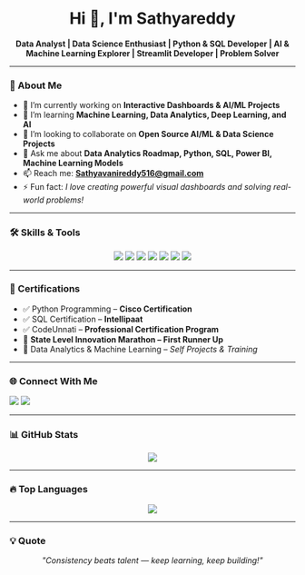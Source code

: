 <h1 align="center">Hi 👋, I'm Sathyareddy</h1>

<p align="center">
  <b>Data Analyst | Data Science Enthusiast | Python & SQL Developer | AI & Machine Learning Explorer | Streamlit Developer | Problem Solver</b>
</p>

---

### 🚀 About Me
- 🔭 I’m currently working on **Interactive Dashboards & AI/ML Projects**
- 🌱 I’m learning **Machine Learning, Data Analytics, Deep Learning, and AI**
- 👯 I’m looking to collaborate on **Open Source AI/ML & Data Science Projects**
- 💬 Ask me about **Data Analytics Roadmap, Python, SQL, Power BI, Machine Learning Models**
- 📫 Reach me: **Sathyavanireddy516@gmail.com**
- ⚡ Fun fact: *I love creating powerful visual dashboards and solving real-world problems!*

---

### 🛠️ Skills & Tools
<p align="center">
  <img src="https://img.shields.io/badge/Python-3670A0?style=for-the-badge&logo=python&logoColor=ffdd54"/>
  <img src="https://img.shields.io/badge/Java-ED8B00?style=for-the-badge&logo=java&logoColor=white"/>
  <img src="https://img.shields.io/badge/HTML5-E34F26?style=for-the-badge&logo=html5&logoColor=white"/>
  <img src="https://img.shields.io/badge/CSS-1572B6?style=for-the-badge&logo=css3&logoColor=white"/>
  <img src="https://img.shields.io/badge/SQL-025E8C?style=for-the-badge&logo=postgresql&logoColor=white"/>
  <img src="https://img.shields.io/badge/Power%20BI-F2C811?style=for-the-badge&logo=powerbi&logoColor=black"/>
  <img src="https://img.shields.io/badge/Streamlit-FF4B4B?style=for-the-badge&logo=streamlit&logoColor=white"/>
</p>

---

### 🏅 Certifications
- ✅ Python Programming – **Cisco Certification**
- ✅ SQL Certification – **Intellipaat**
- ✅ CodeUnnati – **Professional Certification Program**
- 🥈 **State Level Innovation Marathon – First Runner Up**
- 📜 Data Analytics & Machine Learning – *Self Projects & Training*

---

### 🌐 Connect With Me
<p align="left">
<a href="https://linkedin.com/in/sathyareddy20" target="_blank"><img src="https://img.shields.io/badge/-LinkedIn-%230077B5?style=for-the-badge&logo=linkedin&logoColor=white"/></a>
<a href="mailto:Sathyavanireddy516@gmail.com"><img src="https://img.shields.io/badge/-Gmail-D14836?style=for-the-badge&logo=gmail&logoColor=white"/></a>
</p>

---

### 📊 GitHub Stats
<p align="center">
  <img src="https://github-readme-stats.vercel.app/api?username=your-github-username&show_icons=true&theme=radical"/>
</p>

---

### 🔥 Top Languages
<p align="center">
  <img src="https://github-readme-stats.vercel.app/api/top-langs/?username=your-github-username&layout=compact&theme=radical"/>
</p>

---

### 💡 Quote
<p align="center"><i>"Consistency beats talent — keep learning, keep building!"</i></p>
